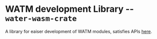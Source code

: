 # WATM development Library -- `water-wasm-crate`

A library for eaiser development of WATM modules, satisfies APIs [here](https://app.gitbook.com/o/KHlQypYtIQKkb8YeZ6Hx/s/lVX5MqollomuX6vW80T6/wasm-and-wasi-apis).